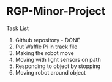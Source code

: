 # RGP-Minor-Project

Task List
1.	Github repository - DONE
2.  Put Waffle Pi in track file
3.	Making the robot move
4.	Moving with light sensors on path
5.	Responding to object by stopping
6.	Moving robot around object
